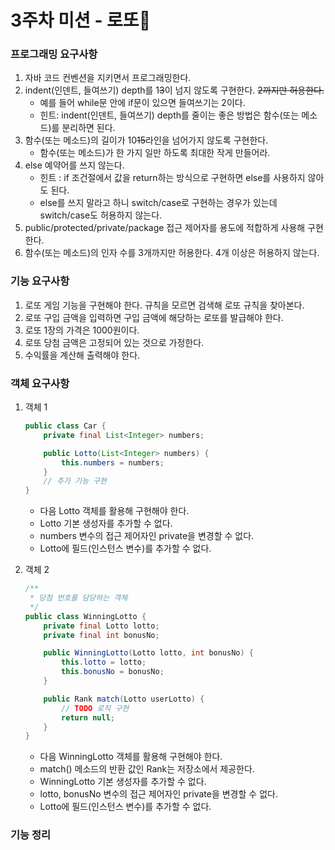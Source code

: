 3주차 미션 - 로또🤑
=======================

### 프로그래밍 요구사항

1. 자바 코드 컨벤션을 지키면서 프로그래밍한다.
2. indent(인덴트, 들여쓰기) depth를 1~~3~~이 넘지 않도록 구현한다. ~~2까지만 허용한다.~~
    + 예를 들어 while문 안에 if문이 있으면 들여쓰기는 2이다. 
    + 힌트: indent(인덴트, 들여쓰기) depth를 줄이는 좋은 방법은 함수(또는 메소드)를 분리하면 된다.
3. 함수(또는 메소드)의 길이가 10~~15~~라인을 넘어가지 않도록 구현한다.
    + 함수(또는 메소드)가 한 가지 일만 하도록 최대한 작게 만들어라.
4. else 예약어를 쓰지 않는다.
    + 힌트 : if 조건절에서 값을 return하는 방식으로 구현하면 else를 사용하지 않아도 된다.
    + else를 쓰지 말라고 하니 switch/case로 구현하는 경우가 있는데 switch/case도 허용하지 않는다.
5. public/protected/private/package 접근 제어자를 용도에 적합하게 사용해 구현한다.
6. 함수(또는 메소드)의 인자 수를 3개까지만 허용한다. 4개 이상은 허용하지 않는다.

### 기능 요구사항

1. 로또 게임 기능을 구현해야 한다. 규칙을 모르면 검색해 로또 규칙을 찾아본다.
2. 로또 구입 금액을 입력하면 구입 금액에 해당하는 로또를 발급해야 한다.
3. 로또 1장의 가격은 1000원이다.
4. 로또 당첨 금액은 고정되어 있는 것으로 가정한다.
5. 수익률을 계산해 출력해야 한다.

### 객체 요구사항

1. 객체 1
    ```java
    public class Car {
        private final List<Integer> numbers;

        public Lotto(List<Integer> numbers) {
            this.numbers = numbers;
        }
        // 추가 기능 구현
    }
    ```
    + 다음 Lotto 객체를 활용해 구현해야 한다.
    + Lotto 기본 생성자를 추가할 수 없다.
    + numbers 변수의 접근 제어자인 private을 변경할 수 없다.
    + Lotto에 필드(인스턴스 변수)를 추가할 수 없다.

2. 객체 2
    ```java
    /**
     * 당첨 번호를 담당하는 객체
     */
    public class WinningLotto {
        private final Lotto lotto;
        private final int bonusNo;
    
        public WinningLotto(Lotto lotto, int bonusNo) {
            this.lotto = lotto;
            this.bonusNo = bonusNo;
        }
    
        public Rank match(Lotto userLotto) {
            // TODO 로직 구현
            return null;
        }
    }
    ```
    + 다음 WinningLotto 객체를 활용해 구현해야 한다.
    + match() 메소드의 반환 값인 Rank는 저장소에서 제공한다.
    + WinningLotto 기본 생성자를 추가할 수 없다.
    + lotto, bonusNo 변수의 접근 제어자인 private을 변경할 수 없다.
    + Lotto에 필드(인스턴스 변수)를 추가할 수 없다.

### 기능 정리
